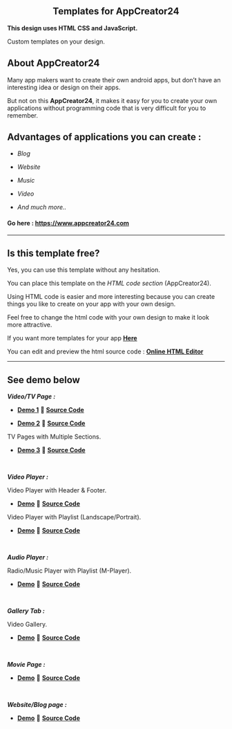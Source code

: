 <h2 align="center">Templates for AppCreator24</h2>

**This design uses HTML CSS and JavaScript.**

Custom templates on your design.

## About AppCreator24

Many app makers want to create their own android apps, but don’t have an interesting idea or design on their apps. 

But not on this **AppCreator24**, it makes it easy for you to create your own applications without programming code that is very difficult for you to remember. 

## Advantages of applications you can create : 

- _Blog_

- _Website_

- _Music_ 

- _Video_

- _And much more.._

#### Go here : https://www.appcreator24.com

<hr>

## Is this template free?

Yes, you can use this template without any hesitation.

You can place this template on the _HTML code section_ (AppCreator24).

Using HTML code is easier and more interesting because you can create things you like to create on your app with your own design.

Feel free to change the html code with your own design to make it look more attractive.

If you want more templates for your app **[Here](https://www.w3schools.com/w3css/w3css_templates.asp)**

You can edit and preview the html source code : **[Online HTML Editor](https://www.tutorialspoint.com/online_html_editor.php)**

<hr>

## See demo below

**_Video/TV Page :_**

- **[Demo 1](https://zazerconer.github.io/Templates-For-AppCreator24/demo/VTVP/templates1.html)** 
:bookmark_tabs: **[Source Code](https://github.com/ZazerConer/Templates-For-AppCreator24/blob/main/Video-TV-Page/Template1.html)**

- **[Demo 2](https://zazerconer.github.io/Templates-For-AppCreator24/demo/VTVP/templates2.html)**
:bookmark_tabs: **[Source Code](https://github.com/ZazerConer/Templates-For-AppCreator24/blob/main/Video-TV-Page/Template2.html)**

TV Pages with Multiple Sections.

- **[Demo 3](https://zazerconer.github.io/Templates-For-AppCreator24/demo/VTVP/templates3.html)**
:bookmark_tabs: **[Source Code](https://github.com/ZazerConer/Templates-For-AppCreator24/tree/main/Video-TV-Page/Template3)**


<br>

**_Video Player :_**

Video Player with Header & Footer.

- **[Demo](https://zazerconer.github.io/Templates-For-AppCreator24/demo/VIPL/templates1/Page2.html)**
:bookmark_tabs: **[Source Code](https://github.com/ZazerConer/Templates-For-App-Creator-24/tree/main/Video-Player/Template1)**

Video Player with Playlist (Landscape/Portrait).

- **[Demo](https://zazerconer.github.io/Templates-For-AppCreator24/demo/VIPL/templates2/live-demo.html)**
:bookmark_tabs: **[Source Code](https://github.com/ZazerConer/Templates-For-AppCreator24/tree/main/Video-Player/Template2)**

<br>

**_Audio Player :_**

Radio/Music Player with Playlist (M-Player).

- **[Demo](https://zazerconer.github.io/Templates-For-AppCreator24/demo/MUPL/templates1/index.html)**
:bookmark_tabs: **[Source Code](https://github.com/ZazerConer/Templates-For-App-Creator-24/tree/main/Music-Player/Template1)**

<br>

**_Gallery Tab :_**

Video Gallery.

- **[Demo](https://zazerconer.github.io/Templates-For-AppCreator24/demo/GATP/templates1/index.html)**
:bookmark_tabs: **[Source Code](https://github.com/ZazerConer/Templates-For-AppCreator24/tree/main/Gallary-Tab/Template1)**

<br>

**_Movie Page :_**

- **[Demo](https://zazerconer.github.io/Templates-For-AppCreator24/demo/MOPG/templates1/index.html)**
:bookmark_tabs: **[Source Code](https://github.com/ZazerConer/Templates-For-App-Creator-24/tree/main/Movie-Page/Template1)**

<br>

**_Website/Blog page :_**

- **[Demo](https://zazerconer.github.io/Templates-For-AppCreator24/demo/WEBL/templates1/index.html)**
:bookmark_tabs: **[Source Code](https://github.com/ZazerConer/Templates-For-App-Creator-24/tree/main/Website-Blog-Page/Template1)**
<br>
